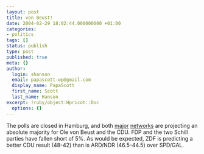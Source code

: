 ```yaml
---
layout: post
title: von Beust!
date: 2004-02-29 18:02:44.000000000 +01:00
categories:
- politics
tags: []
status: publish
type: post
published: true
meta: {}
author:
  login: shanson
  email: papascott-wp@gmail.com
  display_name: PapaScott
  first_name: Scott
  last_name: Hanson
excerpt: !ruby/object:Hpricot::Doc
  options: {}
---
```

<p>The polls are closed in Hamburg, and both <a title="NDR Online: NDR Special - Bürgerschaftswahl 2004 in Hamburg" href="http://www.ndr.de/ndr/regional/hh/wahl/index.html">major</a>  <a title="heute.t-online.de - Prognose: Klarer Sieg für von Beust in Hamburg" href="http://www.heute.t-online.de/ZDFheute/artikel/6/0,1367,HOME-0-2108294,00.html">networks</a> are projecting an absolute majority for Ole von Beust and the CDU. FDP and the two Schill parties have fallen short of 5%. As would be expected, ZDF is predicting a better CDU result (48-42) than is ARD/NDR (46.5-44.5) over SPD/GAL.</p>
